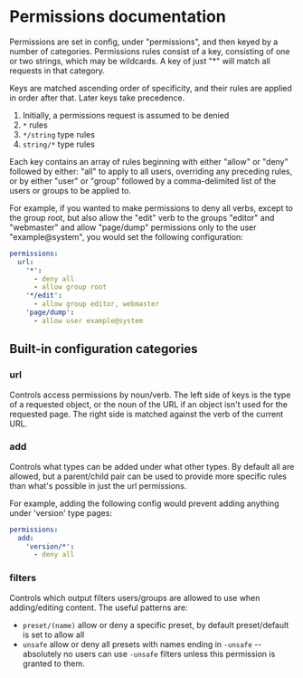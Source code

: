 # Permissions documentation

Permissions are set in config, under "permissions", and then keyed by a number of categories. Permissions rules consist of a key, consisting of one or two strings, which may be wildcards. A key of just "*" will match all requests in that category.

Keys are matched ascending order of specificity, and their rules are applied in order after that. Later keys take precedence.

1. Initially, a permissions request is assumed to be denied
2. `*` rules
3. `*/string` type rules
4. `string/*` type rules

Each key contains an array of rules beginning with either "allow" or "deny" followed by either: "all" to apply to all users, overriding any preceding rules, or by either "user" or "group" followed by a comma-delimited list of the users or groups to be applied to.

For example, if you wanted to make permissions to deny all verbs, except to the group root, but also allow the "edit" verb to the groups "editor" and "webmaster" and allow "page/dump" permissions only to the user "example@system", you would set the following configuration:

```yaml
permissions:
  url:
    '*':
      - deny all
      - allow group root
    '*/edit':
      - allow group editor, webmaster
    'page/dump':
      - allow user example@system
```

## Built-in configuration categories

### url

Controls access permissions by noun/verb. The left side of keys is the type of a requested object, or the noun of the URL if an object isn't used for the requested page. The right side is matched against the verb of the current URL.

### add

Controls what types can be added under what other types. By default all are allowed, but a parent/child pair can be used to provide more specific rules than what's possible in just the url permissions.

For example, adding the following config would prevent adding anything under 'version' type pages:

```yaml
permissions:
  add:
    'version/*':
      - deny all
```

### filters

Controls which output filters users/groups are allowed to use when adding/editing content. The useful patterns are:

* `preset/(name)` allow or deny a specific preset, by default preset/default is set to allow all
* `unsafe` allow or deny all presets with names ending in `-unsafe` -- absolutely no users can use `-unsafe` filters unless this permission is granted to them.
